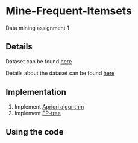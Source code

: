 # Mine-Frequent-Itemsets
Data mining assignment 1

## Details
Dataset can be found [here](http://fimi.ua.ac.be/data/retail.dat)

Details about the dataset can be found [here](http://fimi.ua.ac.be/data/retail.pdf)

## Implementation
1) Implement [Apriori algorithm](https://en.wikipedia.org/wiki/Apriori_algorithm)
2) Implement [FP-tree](https://en.wikibooks.org/wiki/Data_Mining_Algorithms_In_R/Frequent_Pattern_Mining/The_FP-Growth_Algorithm)

## Using the code
